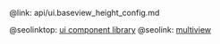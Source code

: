 @link: api/ui.baseview_height_config.md

@seolinktop: [ui component library](https://webix.com)
@seolink: [multiview](https://webix.com/widget/multiview/)